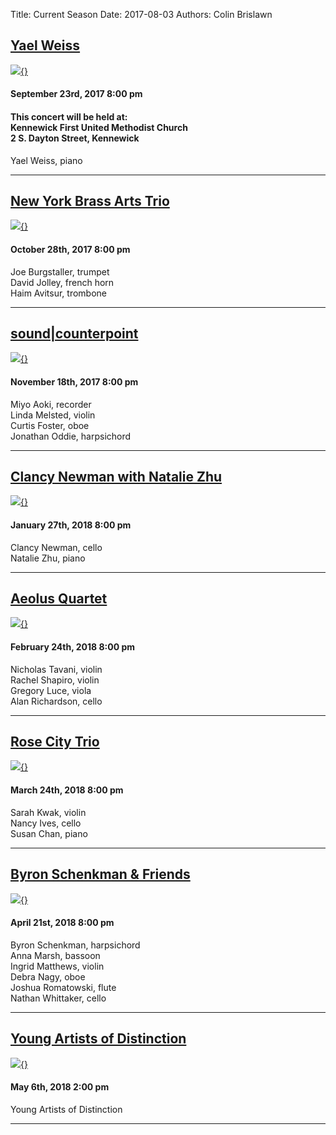 Title: Current Season
Date: 2017-08-03
Authors: Colin Brislawn
<!--
Template: article_list
Status: hidden
-->

<style>

.entry-content a img {
	width: 270px;
	/* This is similar to the .floadleft class ****/
	float: left;
	padding-top: 5px;
	padding-right: 15px;
	padding-bottom: 15px;
}

</style>

## [Yael Weiss]({filename}/2017-2018/YaelWeiss.md)

[![ ]({filename}/images/2017-2018/yael-weiss-piano-400.jpg){}]({filename}/2017-2018/YaelWeiss.md)
#### September 23rd, 2017 8:00 pm

#### This concert will be held at: <br> Kennewick First United Methodist Church <br> 2 S. Dayton Street, Kennewick

Yael Weiss, piano

---

## [New York Brass Arts Trio]({filename}/2017-2018/NewYorkBrassArtsTrio.md)

[![ ]({filename}/images/2017-2018/new-york-brass-arts-trio-400.jpg){}]({filename}/2017-2018/NewYorkBrassArtsTrio.md)
#### October 28th, 2017 8:00 pm

Joe Burgstaller, trumpet <br>
David Jolley, french horn <br>
Haim Avitsur, trombone  

---

## [sound|counterpoint]({filename}/2017-2018/SoundCounterpoint.md)

[![ ]({filename}/images/2017-2018/soundcounterpoint-400.jpg){}]({filename}/2017-2018/SoundCounterpoint.md)
#### November 18th, 2017 8:00 pm

Miyo Aoki, recorder <br>
Linda Melsted, violin <br>
Curtis Foster, oboe <br>
Jonathan Oddie, harpsichord

---

## [Clancy Newman with Natalie Zhu]({filename}/2017-2018/ClancyNewman.md)

[![ ]({filename}/images/2017-2018/clancy-newman-cello-400.jpg){}]({filename}/2017-2018/ClancyNewman.md)
#### January 27th, 2018 8:00 pm

Clancy Newman, cello <br>
Natalie Zhu, piano

---

## [Aeolus Quartet]({filename}/2017-2018/AeolusQuartet.md)

[![ ]({filename}/images/2017-2018/aeolus-quartet-400.jpg){}]({filename}/2017-2018/AeolusQuartet.md)
#### February 24th, 2018 8:00 pm

Nicholas Tavani, violin <br>
Rachel Shapiro, violin <br>
Gregory Luce, viola <br>
Alan Richardson, cello

---

## [Rose City Trio]({filename}/2017-2018/RoseCityTrio.md)

[![ ]({filename}/images/2017-2018/rose-city-trio-400.jpg){}]({filename}/2017-2018/RoseCityTrio.md)

#### March 24th, 2018 8:00 pm

Sarah Kwak, violin <br>
Nancy Ives, cello <br>
Susan Chan, piano

---

## [Byron Schenkman & Friends]({filename}/2017-2018/ByronSchenkman.md)

[![ ]({filename}/images/2017-2018/byron-schenkman-2018-400.jpg){}]({filename}/2017-2018/ByronSchenkman.md)

#### April 21st, 2018 8:00 pm

Byron Schenkman, harpsichord <br>
Anna Marsh, bassoon <br>
Ingrid Matthews, violin <br>
Debra Nagy, oboe <br>
Joshua Romatowski, flute <br>
Nathan Whittaker, cello

---


## [Young Artists of Distinction]({filename}/2017-2018/YoungArtists2018.md)

[![ ]({filename}/images/2017-2018/YoungArtists400.jpg){}]({filename}/2017-2018/YoungArtists2018.md)

#### May 6th, 2018 2:00 pm

Young Artists of Distinction

---

